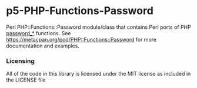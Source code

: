 # p5-PHP-Functions-Password
Perl PHP::Functions::Password module/class that contains Perl ports of PHP [password_*](https://www.php.net/manual/en/ref.password.php) functions.
See https://metacpan.org/pod/PHP::Functions::Password for more documentation and examples.

### Licensing
All of the code in this library is licensed under the MIT license as included in the LICENSE file 
